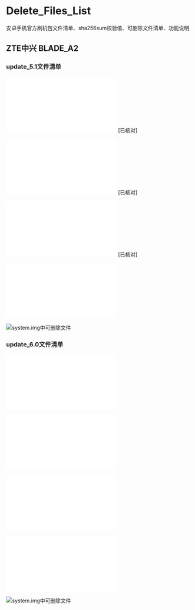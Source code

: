 # Delete_Files_List
安卓手机官方刷机包文件清单、sha256sum校验值、可删除文件清单、功能说明

## ZTE中兴 BLADE_A2

### update_5.1文件清单

![system.img中常规文件](ZTE/BLADE_A2/update_5.1/system.img中常规文件.txt) [已核对]

![system.img中符号链接](ZTE/BLADE_A2/update_5.1/system.img中符号链接.txt) [已核对]

![system.img中常规文件sha256sum](ZTE/BLADE_A2/update_5.1/system.img中常规文件sha256sum.txt) [已核对]

![system.img中常规文件作用说明](ZTE/BLADE_A2/update_5.1/system.img中常规文件作用说明.txt)

![system.img中可删除文件](ZTE/BLADE_A2/update_5.1/Delete_Files_List)

### update_6.0文件清单

![system.img中常规文件](ZTE/BLADE_A2/update_6.0/system.img中常规文件.txt)

![system.img中符号链接](ZTE/BLADE_A2/update_6.0/system.img中符号链接.txt)

![system.img中常规文件sha256sum](ZTE/BLADE_A2/update_6.0/system.img中常规文件sha256sum.txt)

![system.img中常规文件作用说明](ZTE/BLADE_A2/update_6.0/system.img中常规文件作用说明.txt)

![system.img中可删除文件](ZTE/BLADE_A2/update_6.0/Delete_Files_List)
